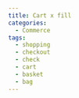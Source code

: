```yaml
---
title: Cart x fill
categories:
  - Commerce
tags:
  - shopping
  - checkout
  - check
  - cart
  - basket
  - bag
---
```

